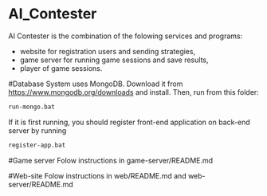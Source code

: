 # AI_Contester
AI Contester is the combination of the folowing services and programs: 
* website for registration users and sending strategies,
* game server for running game sessions and save results,
* player of game sessions.

#Database
System uses MongoDB. Download it from https://www.mongodb.org/downloads and install. Then, run from this folder:
``` bash
run-mongo.bat
```
If it is first running, you should register front-end application on back-end server by running
``` bash
register-app.bat
```
#Game server
Folow instructions in game-server/README.md

#Web-site
Folow instructions in web/README.md and web-server/README.md